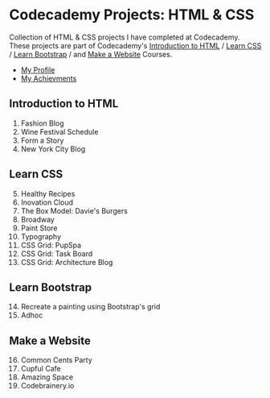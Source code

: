 # Codecademy Projects: HTML & CSS

Collection of HTML & CSS projects I have completed at Codecademy.\
These projects are part of Codecademy's [Introduction to HTML](https://www.codecademy.com/learn/learn-html) 
/ [Learn CSS](https://www.codecademy.com/learn/learn-css) 
/ [Learn Bootstrap](https://www.codecademy.com/learn/learn-bootstrap) 
/ and [Make a Website](https://www.codecademy.com/learn/make-a-website) Courses.

- [My Profile](https://www.codecademy.com/profiles/brezich)
- [My Achievments](https://www.codecademy.com/users/brezich/achievements)

## Introduction to HTML

1.  Fashion Blog
2.  Wine Festival Schedule
3.  Form a Story
4.  New York City Blog

## Learn CSS

5.  Healthy Recipes
6.  Inovation Cloud
7.  The Box Model: Davie's Burgers
8.  Broadway
9.  Paint Store
10. Typography
11. CSS Grid: PupSpa
12. CSS Grid: Task Board
13. CSS Grid: Architecture Blog

## Learn Bootstrap

14. Recreate a painting using Bootstrap's grid
15. Adhoc

## Make a Website

16. Common Cents Party
17. Cupful Cafe
18. Amazing Space 
19. Codebrainery.io
